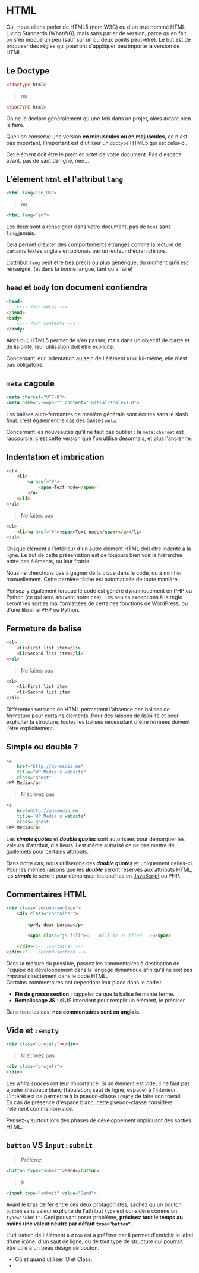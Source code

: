 # HTML

Oui, nous allons parler de HTML5 (nom W3C) ou d'un truc nommé HTML Living Standards (WhatWG), mais sans parler de version, parce qu'en fait on s'en moque un peu (sauf sur un ou deux points peut-être). Le but est de proposer des règles qui pourront s'appliquer peu importe la version de HTML.



## Le Doctype

```html
<!doctype html>
```

> ou

```html
<!DOCTYPE html>
```

On ne le déclare généralement qu'une fois dans un projet, alors autant bien le faire.

Que l'on conserve une version  **en minuscules ou en majuscules**, ce n'est pas important, l'important est d'utiliser un `doctype` HTML5 qui est celui-ci.

<aside class="warning">
	Cet élément doit être le premier octet de votre document. Pas d'espace avant, pas de saut de ligne, rien…
</aside>



## L'élement `html` et l'attribut `lang`

```html
<html lang="en_US">
```

> ou

```html
<html lang="en">
```

Les deux sont à renseigner dans votre document, pas de `html` sans `lang`,jamais.

Cela permet d'éviter des comportements étranges comme la lecture de certains textes anglais en polonais par un lecteur d'écran chinois.

L'attribut `lang` peut être très précis ou plus générique, du moment qu'il est renseigné. (et dans la bonne langue, tant qu'à faire)



## `head` et `body` ton document contiendra

```html
<head>
	<!-- Your metas -->
</head>
<body>
	<!-- Your contents -->
</body>
```

Alors oui, HTML5 permet de s'en passer, mais dans un objectif de clarté et de lisibilité, leur utilisation doit être explicite.

Concernant leur indentation au sein de l'élément `html` lui-même, elle n'est pas obligatoire.



## `meta` cagoule

```html
<meta charset="UTF-8">
<meta name="viewport" content="initial-scale=1.0">
```

Les balises auto-fermantes de manière générale sont écrites sans le slash final, c'est également le cas des balises `meta`.

Concernant les nouveautés qu'il ne faut pas oublier : la `meta:charset` est raccourcie, c'est cette version que l'on utilise désormais, et plus l'ancienne.



## Indentation et imbrication

```html
<ul>
	<li>
		<a href="#">
			<span>Text node</span>
		</a>
	</li>
</ul>
```

> Ne faites pas

```html
<ul>
	<li><a href="#"><span>Text node</span></a></li>
</ul>
```

Chaque élément à l'intérieur d'un autre élément HTML doit être indenté à la ligne. Le but de cette présentation est de toujours bien voir la hiérarchie entre ces éléments, ou leur fratrie.

Nous ne cherchons pas à gagner de la place dans le code, ou à minifier manuellement. Cette dernière tâche est automatisée de toute manière.

Pensez-y également lorsque le code est généré dynamiquement en PHP ou Python (ce qui sera souvent notre cas). Les seules exceptions à la règle seront les sorties mal formattées de certaines fonctions de WordPress, ou d'une librairie PHP ou Python.



## Fermeture de balise

```html
<ol>
	<li>First list item</li>
	<li>Second list item</li>
</ol>
```

> Ne faites pas

```html
<ol>
	<li>First list item
	<li>Second list item
</ol>
```

Différentes versions de HTML permettent l'absence des balises de fermeture pour certains éléments. Pour des raisons de lisibilité et pour expliciter la structure, toutes les balises nécessitant d'être fermées doivent l'être explicitement.



## Simple ou double ?

```html
<a
	href="http://wp-media.me"
	title="WP Media's website"
	class="ghost"
>WP Media</a>
```

> N'écrivez pas

```html
<a
	href=http://wp-media.me
	title='WP Media's website'
	class='ghost'
>WP Media</a>
```

Les **_simple quotes_** et **_double quotes_** sont autorisées pour démarquer les valeurs d'attribut, d'ailleurs il est même autorisé de ne pas mettre de guillemets pour certains attributs.

Dans notre cas, nous utiliserons des **_double quotes_** et uniquement celles-ci. Pour les mêmes raisons que les **_double_** seront réservés aux attributs HTML, les **_simple_** le seront pour démarquer les chaînes en [JavaScript](#quels-guillemets-et-quand) ou PHP.



## Commentaires HTML

```html
<div class="second-section">
	<div class="container">
		
		<p>My dear Lorem…</p>

		<span class="js-fill"><!-- Will be JS-ified --></span>

	</div><!-- .container -->
</div><!-- .second-section -->
```

Dans la mesure du possible, passez les commentaires à destination de l'équipe de développement dans le langage dynamique afin qu'il ne soit pas _imprimé_ directement dans le code HTML.<br>
Certains commentaires ont cependant leur place dans le code :

* **Fin de grosse section** : rappeler ce que la balise fermante ferme.
* **Remplissage JS** : si JS intervient pour remplir un élément, le préciser.

Dans tous les cas, **nos commentaires sont en anglais**.



## Vide et `:empty`

```html
<div class="projets"></div>
```

> N'écrivez pas

```html
<div class="projets">
</div>
```

Les _white spaces_ ont leur importance. Si un élément est vide, il ne faut pas ajouter d'espace blanc (tabulation, saut de ligne, espace) à l'intérieur. L'intérêt est de permettre à la pseudo-classe `:empty` de faire son travail.<br>
En cas de présence d'espace blanc, cette pseudo-classe considère l'élément comme non-vide.

Pensez-y surtout lors des phases de développement impliquant des sorties HTML.



## `button` VS `input:submit`

> Préférez

```html
<button type="submit">Send</button>
```

> à

```html
<input type="submit" value="Send">
```

Avant le bras de fer entre ces deux protagonistes, sachez qu'un bouton `button` sans valeur explicite de l'attribut `type` est considéré comme un `type="submit"`. Ceci pouvant poser problème, **précisez tout le temps au moins une valeur neutre par défaut `type="button"`**.

L'utilisation de l'élément `button` est à préférer car il permet d'enrichir le label d'une icône, d'un saut de ligne, ou de tout type de structure qui pourrait être utile à un beau design de bouton.







- Où et quand utiliser ID et Class.
- 